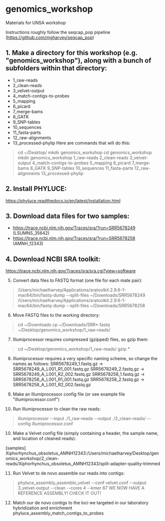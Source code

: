 # genomics_workshop
Materials for UNSA workshop

Instructions roughly follow the seqcap_pop pipeline (https://github.com/mgharvey/seqcap_pop)

## 1.	Make a directory for this workshop (e.g. "genomics_workshop"), along with a bunch of subfolders within that directory:
- 1_raw-reads
- 2_clean-reads
- 3_velvet-output
- 4_match-contigs-to-probes
- 5_mapping
- 6_picard
- 7_merge-bams
- 8_GATK
- 9_SNP-tables
- 10_sequences
- 11_fasta-parts
- 12_raw-alignments
- 13_processed-phylip
Here are commands that will do this:
> cd ~/Desktop/
> mkdir genomics_workshop 
> cd genomics_workshop
> mkdir genomics_workshop 1_raw-reads 2_clean-reads 3_velvet-output 4_match-contigs-to-probes 5_mapping 6_picard 7_merge-bams 8_GATK 9_SNP-tables 10_sequences 11_fasta-parts 12_raw-alignments 13_processed-phylip 

## 2. Install PHYLUCE:
https://phyluce.readthedocs.io/en/latest/installation.html

## 3.	Download data files for two samples:
- https://trace.ncbi.nlm.nih.gov/Traces/sra/?run=SRR5678249 (LSUMNS_35642)
- https://trace.ncbi.nlm.nih.gov/Traces/sra/?run=SRR5678258 (AMNH_12343)

## 4.	Download NCBI SRA toolkit: 
https://trace.ncbi.nlm.nih.gov/Traces/sra/sra.cgi?view=software

5.	Convert data files to FASTQ format (one file for each mate pair):
> /Users/michaelharvey/Applications/sratoolkit.2.9.6-1-mac64/bin/fastq-dump --split-files ~/Downloads/SRR5678249
> /Users/michaelharvey/Applications/sratoolkit.2.9.6-1-mac64/bin/fastq-dump --split-files ~/Downloads/SRR5678258

6. Move FASTQ files to the working directory:
> cd ~/Downloads
> cp ~/Downloads/SRR*.fastq ~/Desktop/genomics_workshop/1_raw-reads/

7. Illumiprocessor requires compressed (gzipped) files, so gzip them:
> cd  ~/Desktop/genomics_workshop/1_raw-reads/
> gzip *

8. Illumiprocessor requires a very specific naming scheme, so change the names as follows:
SRR5678249_1.fastq.gz -> SRR5678249_A_L001_R1_001.fastq.gz
SRR5678249_2.fastq.gz -> SRR5678249_A_L001_R2_002.fastq.gz
SRR5678258_1.fastq.gz -> SRR5678258_A_L001_R1_001.fastq.gz
SRR5678258_2.fastq.gz -> SRR5678258_A_L001_R2_002.fastq.gz

8. Make an Illumiprocessor config file (or see example file "illumiprocessor.conf")

9. Run Illumiprocessor to clean the raw reads:
> illumiprocessor --input ./1_raw-reads --output ./2_clean-reads/ --config illumiprocessor.conf 

10. Make a Velvet config file (simply containing a header, the sample name, and location of cleaned reads):

[samples]
Xiphorhynchus_obsoletus_AMNH12343:/Users/michaelharvey/Desktop/genomics_workshop/2_clean-reads/Xiphorhynchus_obsoletus_AMNH12343/split-adapter-quality-trimmed

11. Run Velvet to de novo assemble our reads into contigs:
> phyluce_assembly_assemblo_velvet --conf velvet.conf --output 3_velvet-output --clean --cores 4 --kmer 67
WE NOW HAVE A REFERENCE ASSEMBLY! CHECK IT OUT!

12. Match our de novo contigs to the loci we targeted in our laboratory hybridization and enrichment
phyluce_assembly_match_contigs_to_probes 


